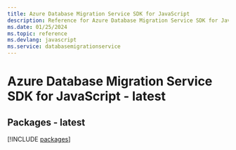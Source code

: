 ```yaml
---
title: Azure Database Migration Service SDK for JavaScript
description: Reference for Azure Database Migration Service SDK for JavaScript
ms.date: 01/25/2024
ms.topic: reference
ms.devlang: javascript
ms.service: databasemigrationservice
---
```

# Azure Database Migration Service SDK for JavaScript - latest
## Packages - latest
[!INCLUDE [packages](database-migration-service-index.md)]